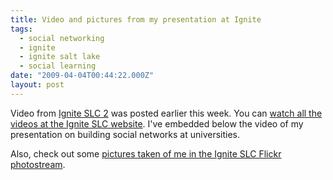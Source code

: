 ```yaml
---
title: Video and pictures from my presentation at Ignite
tags:
  - social networking
  - ignite
  - ignite salt lake
  - social learning
date: "2009-04-04T00:44:22.000Z"
layout: post
---
```


Video from [Ignite SLC 2][0] was posted earlier this week. You can [watch all the videos at the Ignite SLC website][1]. I've embedded below the video of my presentation on building social networks at universities.  

  

  

  

Also, check out some [pictures taken of me in the Ignite SLC Flickr photostream][2].

[0]: http://www.ignitesaltlake.com
[1]: http://www.ignitesaltlake.com/ignite/index.cfm/watch-the-presentations/
[2]: http://www.flickr.com/photos/calanan/3389617343/in/set-72157615984649932/